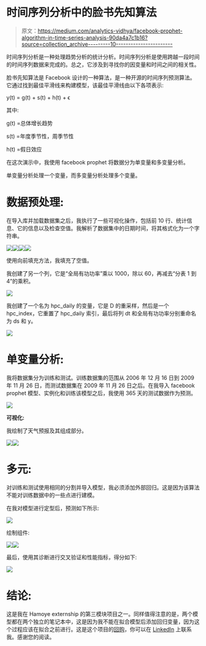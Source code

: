 # 时间序列分析中的脸书先知算法

> 原文：<https://medium.com/analytics-vidhya/facebook-prophet-algorithm-in-time-series-analysis-90da4a7c1b16?source=collection_archive---------10----------------------->

时间序列分析是一种处理趋势分析的统计分析。时间序列分析是使用跨越一段时间的时间序列数据来完成的。总之，它涉及到寻找你的因变量和时间之间的相关性。

脸书先知算法是 Facebook 设计的一种算法，是一种开源的时间序列预测算法。它通过找到最佳平滑线来构建模型，该最佳平滑线由以下各项表示:

y(t) = g(t) + s(t) + h(t) + ϵ

其中:

g(t) =总体增长趋势

s(t) =年度季节性，周季节性

h(t) =假日效应

在这次演示中，我使用 facebook prophet 将数据分为单变量和多变量分析。

单变量分析处理一个变量，而多变量分析处理多个变量。

# 数据预处理:

在导入库并加载数据集之后，我执行了一些可视化操作，包括前 10 行、统计信息、它的信息以及检查空值。我解析了数据集中的日期时间，将其格式化为一个字符串。

![](img/72c06360ea0b6316e66ecef3720f3c01.png)![](img/3da6716ecb68a4b10e0be4f6e19c5f0b.png)![](img/132b7bcc6ab8ef23684d4434931a9457.png)![](img/9c37475d420618082aa8a405097f73ef.png)

使用向前填充方法，我填充了空值。

我创建了另一个列，它是“全局有功功率”乘以 1000，除以 60，再减去“分表 1 到 4”的乘积。

![](img/ca28c4f4f048c7608f5a92795a816346.png)

我创建了一个名为 hpc_daily 的变量，它是 D 的重采样，然后是一个 hpc_index，它重置了 hpc_daily 索引，最后将列 dt 和全局有功功率分别重命名为 ds 和 y。

![](img/3d06d82f3593a6de497565bc43bae7d3.png)

# 单变量分析:

我将数据集分为训练和测试。训练数据集的范围从 2006 年 12 月 16 日到 2009 年 11 月 26 日，而测试数据集在 2009 年 11 月 26 日之后。在我导入 facebook prophet 模型、实例化和训练该模型之后，我使用 365 天的测试数据作为预测。

![](img/54a8c44789988a6cde2939599793c058.png)

**可视化:**

我绘制了天气预报及其组成部分。

![](img/4dde040e431874767c3214627e6e347e.png)![](img/7b4d08654aeca2056ca1cfa4605435cb.png)

# 多元:

对训练和测试使用相同的分割并导入模型，我必须添加外部回归。这是因为该算法不能对训练数据中的一些点进行建模。

在我对模型进行定型后，预测如下所示:

![](img/b3c907d1f818429031360de8ced7e614.png)

绘制组件:

![](img/209c119d82c31538543d54e0e0dc296e.png)![](img/cae30c151ecd2af87feccc6c9f9e6a46.png)

最后，使用其诊断进行交叉验证和性能指标，得分如下:

![](img/4a52c9f6c54a8f217fda3d951a4f131a.png)

# 结论:

这是我在 Hamoye externship 的第三模块项目之一。同样值得注意的是，两个模型都在两个独立的笔记本中，这是因为我不能在拟合模型后添加回归变量，因为这个过程应该在拟合之前进行。这是这个项目的[回购](https://github.com/Nwosu-Ihueze/fb_prophet)，你可以在 [LinkedIn](https://www.linkedin.com/in/rosemary-nwosu-ihueze/) 上联系我。感谢您的阅读。
